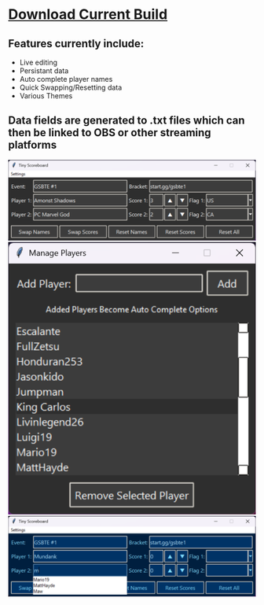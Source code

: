 # [Download Current Build](https://github.com/SaldanaThomas/Tiny-Scoreboard/releases)

## Features currently include:
- Live editing
- Persistant data
- Auto complete player names
- Quick Swapping/Resetting data
- Various Themes

## Data fields are generated to .txt files which can then be linked to OBS or other streaming platforms

<p>
<img src="assets/scoreboard1.png"/>
<img src="assets/scoreboard2.png"/>
<img src="assets/scoreboard3.png"/>
</p>
